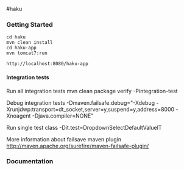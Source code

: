#haku

### Getting Started

    cd haku
    mvn clean install
    cd haku-app
    mvn tomcat7:run

    http://localhost:8080/haku-app

#### Integration tests

Run all integration tests
    mvn clean package verify -Pintegration-test

Debug integration tests
    -Dmaven.failsafe.debug="-Xdebug -Xrunjdwp:transport=dt_socket,server=y,suspend=y,address=8000 -Xnoagent -Djava.compiler=NONE"

Run single test class
    -Dit.test=DropdownSelectDefaultValueIT

More information about failsave maven plugin
    http://maven.apache.org/surefire/maven-failsafe-plugin/

### Documentation
